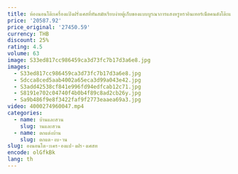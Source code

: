 ```yaml
---
title: ห้องนอนโต๊ะเครื่องแป้งฝรั่งเศสที่ทันสมัยเรียบง่ายตู้เก็บของแบบบูรณาการแสงหรูหราอินเทอร์เน็ตคนดังโต๊ะแต่งหน้าห้องนอนใหญ่
price: '20587.92'
price_original: '27450.59'
currency: THB
discount: 25%
rating: 4.5
volume: 63
image: S33ed817cc986459ca3d73fc7b17d3a6e8.jpg
images:
  - S33ed817cc986459ca3d73fc7b17d3a6e8.jpg
  - Sdcca8ced5aab4002a65eca3d99a043e42.jpg
  - S3add42538cf841e996fd94edfcab12c71.jpg
  - S8191e702c04740f4b0b4f89c8ad2cb26y.jpg
  - Sa9b486f9e8f3422faf9f2773eaaea69a3.jpg
video: 4000274960047.mp4
categories:
  - name: บ้านและสวน
    slug: านและสวน
  - name: ตกแต่งบ้าน
    slug: ตกแต-งบ-าน
slug: องนอนโต-ะเคร-องแป-งฝร-งเศสท
encode: olGfkBk
lang: th
---
```

  